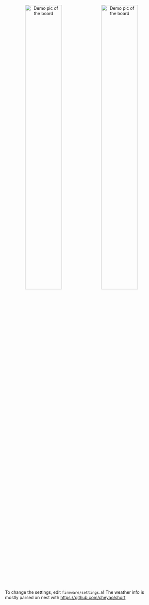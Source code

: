 <div align="center">
    <img src="https://cloud-8jh2xds5c-hack-club-bot.vercel.app/0image.png" width="49%" height="auto" alt="Demo pic of the board">
    <img src="https://cloud-o89gby6dc-hack-club-bot.vercel.app/0image.png" width="49%" height="auto" alt="Demo pic of the board">
</div>

To change the settings, edit `firmware/settings.h`! The weather info is mostly parsed on nest with https://github.com/cheyao/short

